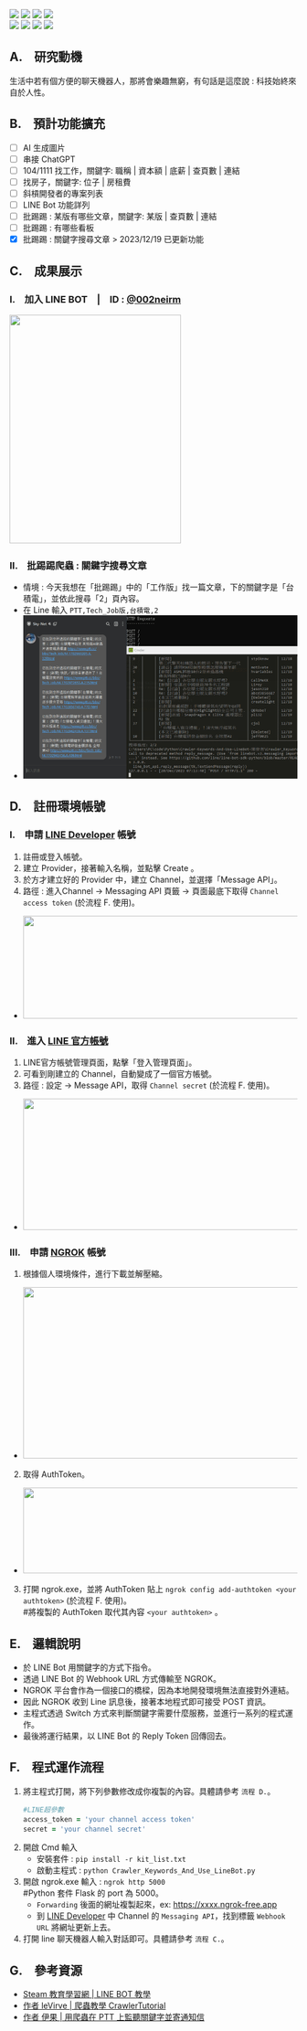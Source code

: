 [![](https://img.shields.io/badge/Platform-LineBot-blue.svg?style=plastic)](https://developers.line.biz/zh-hant/) 
[![](https://img.shields.io/badge/Platform-Ngrok-blue.svg?style=plastic)](https://ngrok.com/) 
[![](https://img.shields.io/badge/Project-Crawler-blue.svg?style=plastic)](https://github.com/Junwu0615/Crawler-Keywords-And-Use-LineBot) 
[![](https://img.shields.io/badge/Language-Python-blue.svg?style=plastic)](https://www.python.org/) </br>
[![](https://img.shields.io/badge/Package-BeautifulSoup-green.svg?style=plastic)](https://pypi.org/project/beautifulsoup4/) 
[![](https://img.shields.io/badge/Package-Requests-green.svg?style=plastic)](https://pypi.org/project/requests/) 
[![](https://img.shields.io/badge/Package-Flask-green.svg?style=plastic)](https://pypi.org/project/Flask/) 
[![](https://img.shields.io/badge/Package-LineBot_SDK-green.svg?style=plastic)](https://pypi.org/project/line-bot-sdk/) 

## A.　研究動機
生活中若有個方便的聊天機器人，那將會樂趣無窮，有句話是這麼說 : 科技始終來自於人性。

## B.　預計功能擴充
- [ ] AI 生成圖片
- [ ] 串接 ChatGPT
- [ ] 104/1111 找工作，關鍵字: 職稱 | 資本額 | 底薪 | 查頁數 | 連結
- [ ] 找房子，關鍵字: 位子 | 房租費
- [ ] 斜槓開發者的專案列表
- [ ] LINE Bot 功能詳列
- [ ] 批踢踢 : 某版有哪些文章，關鍵字: 某版 | 查頁數 | 連結
- [ ] 批踢踢 : 有哪些看板
- [x] 批踢踢 : 關鍵字搜尋文章 > 2023/12/19 已更新功能

## C.　成果展示
### I.　加入 LINE BOT　|　ID : [@002neirm](https://lin.ee/6bkSNWG)
<img width='300' height='400' src="https://github.com/Junwu0615/Crawler-Keywords-And-Use-LineBot/blob/main/img/line_03.jpg"/>

### II.　批踢踢爬蟲 : 關鍵字搜尋文章
- 情境 : 今天我想在「批踢踢」中的「工作版」找一篇文章，下的關鍵字是「台積電」，並依此搜尋「2」頁內容。
- 在 Line 輸入 `PTT,Tech_Job版,台積電,2`
- ![PTT關鍵字搜尋文章](/img/result_00.gif)

## D.　註冊環境帳號
### I.　申請 [LINE Developer](https://developers.line.biz/zh-hant/) 帳號
1. 註冊或登入帳號。
1. 建立 Provider，接著輸入名稱，並點擊 Create 。
1. 於方才建立好的 Provider 中，建立 Channel，並選擇「Message API」。
1. 路徑 : 進入Channel -> Messaging API 頁籤 -> 頁面最底下取得 `Channel access token` (於流程 F. 使用)。
- <img width='500' height='180' src="https://github.com/Junwu0615/Crawler-Keywords-And-Use-LineBot/blob/main/img/line_00.jpg"/>

### II.　進入 [LINE 官方帳號](https://tw.linebiz.com/login/)
1. LINE官方帳號管理頁面，點擊「登入管理頁面」。
1. 可看到剛建立的 Channel，自動變成了一個官方帳號。
1. 路徑 : 設定 -> Message API，取得 `Channel secret` (於流程 F. 使用)。
- <img width='500' height='230' src="https://github.com/Junwu0615/Crawler-Keywords-And-Use-LineBot/blob/main/img/line_01.jpg"/>

### III.　申請 [NGROK](https://ngrok.com/) 帳號
1. 根據個人環境條件，進行下載並解壓縮。
- <img width='500' height='300' src="https://github.com/Junwu0615/Crawler-Keywords-And-Use-LineBot/blob/main/img/ngrok_00.jpg"/>
2. 取得 AuthToken。
- <img width='500' height='150' src="https://github.com/Junwu0615/Crawler-Keywords-And-Use-LineBot/blob/main/img/ngrok_01.jpg"/>
3. 打開 ngrok.exe，並將 AuthToken 貼上 `ngrok config add-authtoken <your authtoken>` (於流程 F. 使用)。</br>
#將複製的 AuthToken 取代其內容 `<your authtoken>` 。

## E.　邏輯說明
- 於 LINE Bot 用關鍵字的方式下指令。
- 透過 LINE Bot 的 Webhook URL 方式傳輸至 NGROK。
- NGROK 平台會作為一個接口的橋樑，因為本地開發環境無法直接對外連結。
- 因此 NGROK 收到 Line 訊息後，接著本地程式即可接受 POST 資訊。
- 主程式透過 Switch 方式來判斷關鍵字需要什麼服務，並進行一系列的程式運作。
- 最後將運行結果，以 LINE Bot 的 Reply Token 回傳回去。

## F.　程式運作流程
1. 將主程式打開，將下列參數修改成你複製的內容。具體請參考 `流程 D.`。
    ```ruby
    #LINE超參數
    access_token = 'your channel access token'
    secret = 'your channel secret'
    ```
2. 開啟 Cmd 輸入
    - 安裝套件 : `pip install -r kit_list.txt`
    - 啟動主程式 : `python Crawler_Keywords_And_Use_LineBot.py`
3. 開啟 ngrok.exe 輸入 : `ngrok http 5000`</br>
#Python 套件 Flask 的 port 為 5000。
    - `Forwarding` 後面的網址複製起來，ex: https://xxxx.ngrok-free.app
    - 到 [LINE Developer](https://developers.line.biz/zh-hant/) 中 Channel 的 `Messaging API`，找到標籤 `Webhook URL` 將網址更新上去。
4. 打開 line 聊天機器人輸入對話即可。具體請參考 `流程 C.`。

## G.　參考資源
- [Steam 教育學習網 | LINE BOT 教學](https://steam.oxxostudio.tw/)
- [作者 leVirve | 爬蟲教學 CrawlerTutorial](https://github.com/leVirve/CrawlerTutorial?tab=readme-ov-file#%E6%92%B0%E5%AF%AB%E8%87%AA%E5%B7%B1%E7%9A%84-api---%E6%8A%8A-ptt-%E5%85%A8%E5%8C%85%E4%BA%86)
- [作者 伊果 | 用爬蟲在 PTT 上監聽關鍵字並寄通知信](https://igouist.github.io/post/2019/12/ptt-crawler-and-listener/)
